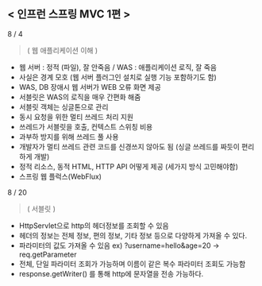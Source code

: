 < 인프런 스프링 MVC 1편 >
--------------

8 / 4
>    ( 웹 애플리케이션 이해 )
- 웹 서버 : 정적 (파일), 잘 안죽음 /  WAS : 애플리케이션 로직, 잘 죽음
- 사실은 경계 모호 (웹 서버 플러그인 설치로 실행 기능 포함하기도 함)
- WAS, DB 장애시 웹 서버가 WEB 오류 화면 제공
- 서블릿은 WAS의 로직을 매우 간편화 해줌
- 서블릿 객체는 싱글톤으로 관리
- 동시 요청을 위한 멀티 쓰레드 처리 지원 
- 쓰레드가 서블릿을 호출, 컨텍스트 스위칭 비용
- 과부하 방지를 위해 쓰레드 풀 사용
- 개발자가 멀티 쓰레드 관련 코드를 신경쓰지 않아도 됨 (싱글 쓰레드를 짜듯이 편리하게 개발)
- 정적 리소스, 동적 HTML, HTTP API 어떻게 제공 (세가지 방식 고민해야함)
- 스프링 웹 플럭스(WebFlux)

8 / 20
>   ( 서블릿 )
- HttpServlet으로 http의 헤더정보를 조회할 수 있음
- 헤더의 정보는 전체 정보, 편의 정보, 기타 정보 등으로 다양하게 가져올 수 있다.
- 파라미터의 값도 가져올 수 있음 ex) ?username=hello&age=20 -> req.getParameter
- 전체, 단일 파라미터 조회가 가능하며 이름이 같은 복수 파라미터 조회도 가능함
- response.getWriter() 를 통해 http에 문자열을 전송 가능하다.


